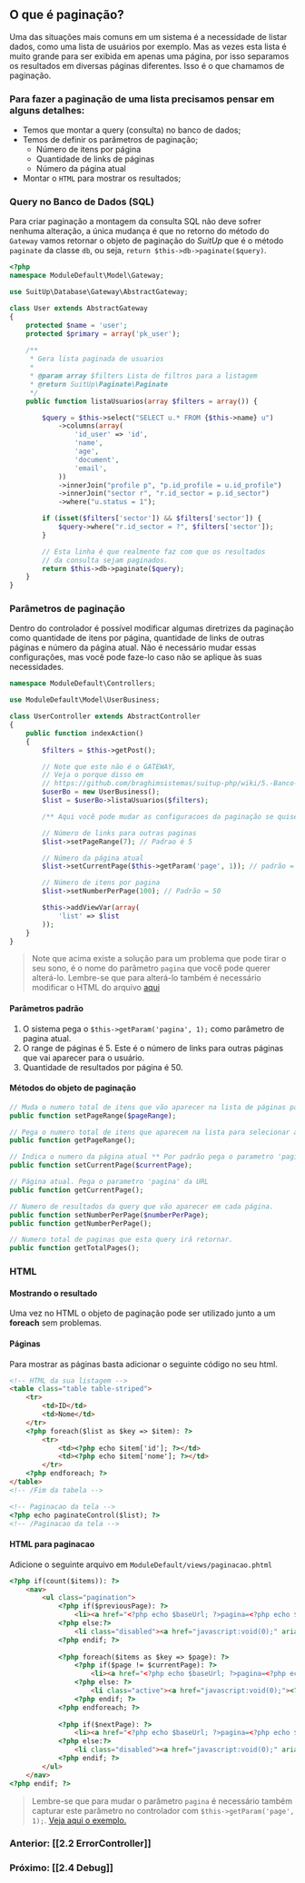 ## O que é paginação?
Uma das situações mais comuns em um sistema é a necessidade de listar dados, como uma lista de usuários por exemplo. Mas as vezes esta lista é muito grande para ser exibida em apenas uma página, por isso separamos os resultados em diversas páginas diferentes. Isso é o que chamamos de paginação.

### Para fazer a paginação de uma lista precisamos pensar em alguns detalhes:
- Temos que montar a query (consulta) no banco de dados;
- Temos de definir os parâmetros de paginação;
  - Número de itens por página
  - Quantidade de links de páginas
  - Número da página atual
- Montar o `HTML` para mostrar os resultados;

### Query no Banco de Dados (SQL)
Para criar paginação a montagem da consulta SQL não deve sofrer nenhuma alteração, a única mudança é que no retorno do método do `Gateway` vamos retornar o objeto de paginação do _SuitUp_ que é o método `paginate` da classe `db`, ou seja, `return $this->db->paginate($query)`.

```php
<?php
namespace ModuleDefault\Model\Gateway;

use SuitUp\Database\Gateway\AbstractGateway;

class User extends AbstractGateway
{
    protected $name = 'user';
    protected $primary = array('pk_user');
    
    /**
     * Gera lista paginada de usuarios
     * 
     * @param array $filters Lista de filtros para a listagem
     * @return SuitUp\Paginate\Paginate
     */
    public function listaUsuarios(array $filters = array()) {

        $query = $this->select("SELECT u.* FROM {$this->name} u")
            ->columns(array(
                'id_user' => 'id',
                'name',
                'age',
                'document',
                'email',
            ))
            ->innerJoin("profile p", "p.id_profile = u.id_profile")
            ->innerJoin("sector r", "r.id_sector = p.id_sector")
            ->where("u.status = 1");

        if (isset($filters['sector']) && $filters['sector']) {
            $query->where("r.id_sector = ?", $filters['sector']);
        }

        // Esta linha é que realmente faz com que os resultados
        // da consulta sejam paginados.
        return $this->db->paginate($query);
    }
}
```

### Parâmetros de paginação

Dentro do controlador é possível modificar algumas diretrizes da paginação como quantidade de itens por página, quantidade de links de outras páginas e número da página atual. Não é necessário mudar essas configurações, mas você pode faze-lo caso não se aplique às suas necessidades.

<a name="controller-sample" href="#"></a>
```php
namespace ModuleDefault\Controllers;

use ModuleDefault\Model\UserBusiness;

class UserController extends AbstractController
{
    public function indexAction()
    {
        $filters = $this->getPost();

        // Note que este não é o GATEWAY,
        // Veja o porque disso em
        // https://github.com/braghimsistemas/suitup-php/wiki/5.-Banco-de-dados#business-regras-de-neg%C3%B3cio
        $userBo = new UserBusiness();
        $list = $userBo->listaUsuarios($filters);

        /** Aqui você pode mudar as configuracoes da paginação se quiser. Não é obrigatório**/

        // Número de links para outras paginas
        $list->setPageRange(7); // Padrao é 5

        // Número da página atual
        $list->setCurrentPage($this->getParam('page', 1)); // padrão = $_GET['pagina']

        // Número de itens por pagina
        $list->setNumberPerPage(100); // Padrão = 50

        $this->addViewVar(array(
            'list' => $list
        ));
    }
}
```
> Note que acima existe a solução para um problema que pode tirar o seu sono, é o nome do parâmetro `pagina` que você pode querer alterá-lo. Lembre-se que para alterá-lo também é necessário modificar o HTML do arquivo [aqui](#pagination-file)

#### Parâmetros padrão
1. O sistema pega o `$this->getParam('pagina', 1);` como parâmetro de pagina atual.
1. O range de páginas é 5. Este é o número de links para outras páginas que vai aparecer para o usuário.
1. Quantidade de resultados por página é 50.

#### Métodos do objeto de paginação
```php
// Muda o numero total de itens que vão aparecer na lista de páginas para selecionar
public function setPageRange($pageRange);

// Pega o numero total de itens que aparecem na lista para selecionar a página
public function getPageRange();

// Indica o numero da página atual ** Por padrão pega o parametro 'pagina' da URL **
public function setCurrentPage($currentPage);

// Página atual. Pega o parametro 'pagina' da URL
public function getCurrentPage();

// Numero de resultados da query que vão aparecer em cada página.
public function setNumberPerPage($numberPerPage);
public function getNumberPerPage();

// Numero total de paginas que esta query irá retornar.
public function getTotalPages();
```

### HTML

#### Mostrando o resultado
Uma vez no HTML o objeto de paginação pode ser utilizado junto a um **foreach** sem problemas.

#### Páginas
Para mostrar as páginas basta adicionar o seguinte código no seu html.
```html
<!-- HTML da sua listagem -->
<table class="table table-striped">
    <tr>
        <td>ID</td>
        <td>Nome</td>
    </tr>
    <?php foreach($list as $key => $item): ?>
        <tr>
            <td><?php echo $item['id']; ?></td>
            <td><?php echo $item['nome']; ?></td>
        </tr>
    <?php endforeach; ?>
</table>
<!-- /Fim da tabela -->

<!-- Paginacao da tela -->
<?php echo paginateControl($list); ?>
<!-- /Paginacao da tela -->
```

#### <a name="pagination-file" href="#"></a>HTML para paginacao
Adicione o seguinte arquivo em `ModuleDefault/views/paginacao.phtml`

```html
<?php if(count($items)): ?>
	<nav>
		<ul class="pagination">
			<?php if($previousPage): ?>
				<li><a href="<?php echo $baseUrl; ?>pagina=<?php echo $previousPage; ?>" aria-label="Anterior"><span aria-hidden="true">&laquo;</span></a></li>
			<?php else:?>
				<li class="disabled"><a href="javascript:void(0);" aria-label="Previous"><span aria-hidden="true">&laquo;</span></a></li>
			<?php endif; ?>
				
			<?php foreach($items as $key => $page): ?>
				<?php if($page != $currentPage): ?>
					<li><a href="<?php echo $baseUrl; ?>pagina=<?php echo $page; ?>"><?php echo $page; ?></a></li>
				<?php else: ?>
					<li class="active"><a href="javascript:void(0);"><?php echo $page; ?> <span class="sr-only">(current)</span></a></li>
				<?php endif; ?>
			<?php endforeach; ?>
			
			<?php if($nextPage): ?>
				<li><a href="<?php echo $baseUrl; ?>pagina=<?php echo $nextPage; ?>" aria-label="Próxima"><span aria-hidden="true">&raquo;</span></a></li>
			<?php else:?>
				<li class="disabled"><a href="javascript:void(0);" aria-label="Previous"><span aria-hidden="true">&raquo;</span></a></li>
			<?php endif; ?>
		</ul>
	</nav>
<?php endif; ?>
```

> Lembre-se que para mudar o parâmetro `pagina` é necessário também capturar este parâmetro no controlador com `$this->getParam('page', 1);`. [Veja aqui o exemplo.](#controller-sample)

### Anterior: [[2.2 ErrorController]]
### Próximo: [[2.4 Debug]]